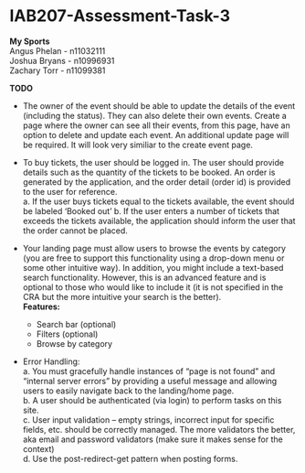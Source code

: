 # IAB207-Assessment-Task-3
**My Sports**  
Angus Phelan - n11032111  
Joshua Bryans - n10996931    
Zachary Torr - n11099381
    
    
**TODO**   
- The owner of the event should be able to update the details of the event (including the status). They can also delete their own events. Create a page where the owner can see all their events, from this page, have an option to delete and update each event. An additional update page will be required. It will look very similiar to the create event page.
    
- To buy tickets, the user should be logged in. The user should provide details such as the quantity of the tickets to be booked. An order is generated by the application, and the order detail (order id) is provided to the user for reference.   
        a. If the user buys tickets equal to the tickets available, the event should be labeled ‘Booked out’ 
        b. If the user enters a number of tickets that exceeds the tickets available, the application should inform the user that the order cannot be placed. 
    

- Your landing page must allow users to browse the events by category (you are free to support this functionality using a drop-down menu or some other intuitive way). In addition, you might include a text-based search functionality. However, this is an advanced feature and is optional to those who would like to include it (it is not specified in the CRA but the more intuitive your search is the better).  
    **Features:**   
    - Search bar (optional)   
    - Filters (optional)   
    - Browse by category   
     
       
- Error Handling:   
    a. You must gracefully handle instances of “page is not found” and “internal server errors” by providing a useful message and allowing users to easily navigate back to the landing/home page.   
    b. A user should be authenticated (via login) to perform tasks on this site.   
    c. User input validation – empty strings, incorrect input for specific fields, etc. should be correctly managed. The more validators the better, aka email and password validators (make sure it makes sense for the context)   
    d. Use the post-redirect-get pattern when posting forms.


